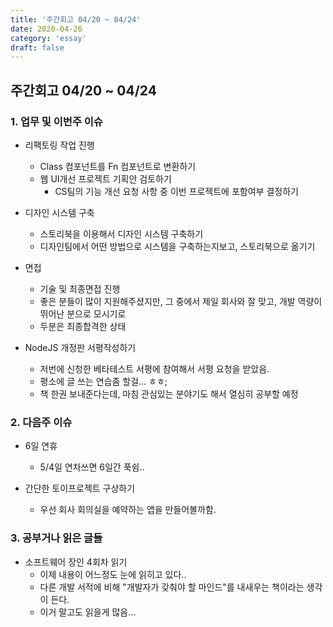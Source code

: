 ```yaml
---
title: '주간회고 04/20 ~ 04/24'
date: 2020-04-26
category: 'essay'
draft: false
---
```


## 주간회고 04/20 ~ 04/24

### 1. 업무 및 이번주 이슈

- 리팩토링 작업 진행
  - Class 컴포넌트를 Fn 컴포넌트로 변환하기
  - 웹 UI개선 프로젝트 기획안 검토하기
    - CS팀의 기능 개선 요청 사항 중 이번 프로젝트에 포함여부 결정하기
- 디자인 시스템 구축
  - 스토리북을 이용해서 디자인 시스템 구축하기
  - 디자인팀에서 어떤 방법으로 시스템을 구축하는지보고, 스토리북으로 옮기기
- 면접

  - 기술 및 최종면접 진행
  - 좋은 분들이 많이 지원해주셨지만, 그 중에서 제일 회사와 잘 맞고, 개발 역량이 뛰어난 분으로 모시기로
  - 두분은 최종합격한 상태

- NodeJS 개정판 서평작성하기
  - 저번에 신청한 베타테스트 서평에 참여해서 서평 요청을 받았음.
  - 평소에 글 쓰는 연습좀 할걸... ㅎㅎ;
  - 책 한권 보내준다는데, 마침 관심있는 분야기도 해서 열심히 공부할 예정

### 2. 다음주 이슈

- 6일 연휴

  - 5/4일 연차쓰면 6일간 푹쉼..

- 간단한 토이프로젝트 구상하기
  - 우선 회사 회의실을 예약하는 앱을 만들어볼까함.

### 3. 공부거나 읽은 글들

- 소프트웨어 장인 4회차 읽기
  - 이제 내용이 어느정도 눈에 읽히고 있다..
  - 다른 개발 서적에 비해 "개발자가 갖춰야 할 마인드"를 내새우는 책이라는 생각이 든다.
  - 이거 말고도 읽을게 많음...
